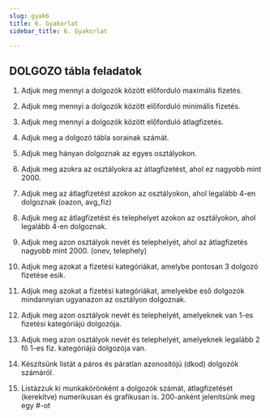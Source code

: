 ```yaml
---
slug: gyak6
title: 6. Gyakorlat
sidebar_title: 6. Gyakorlat

---
```


## DOLGOZO tábla feladatok

1. Adjuk meg mennyi a dolgozók között előforduló maximális fizetés.

2. Adjuk meg mennyi a dolgozók között előforduló minimális fizetés.

3. Adjuk meg mennyi a dolgozók között előforduló átlagfizetés.
4. Adjuk meg a dolgozó tábla sorainak számát.
5. Adjuk meg hányan dolgoznak az egyes osztályokon.
6. Adjuk meg azokra az osztályokra az átlagfizetést, ahol ez nagyobb mint 2000.
7. Adjuk meg az átlagfizetést azokon az osztályokon, ahol legalább 4-en dolgoznak (oazon, avg_fiz)
8. Adjuk meg az átlagfizetést és telephelyet azokon az osztályokon, ahol legalább 4-en dolgoznak.
9. Adjuk meg azon osztályok nevét és telephelyét, ahol az átlagfizetés nagyobb mint 2000. (onev, telephely)
10. Adjuk meg azokat a fizetési kategóriákat, amelybe pontosan 3 dolgozó fizetése esik.
11. Adjuk meg azokat a fizetési kategóriákat, amelyekbe eső dolgozók mindannyian ugyanazon az osztályon dolgoznak.
12. Adjuk meg azon osztályok nevét és telephelyét, amelyeknek van 1-es fizetési kategóriájú dolgozója.
13. Adjuk meg azon osztályok nevét és telephelyét, amelyeknek legalább 2 fő 1-es fiz. kategóriájú dolgozója van.
14. Készítsünk listát a páros és páratlan azonosítójú (dkod) dolgozók számáról.
15. Listázzuk ki munkakörönként a dolgozók számát, átlagfizetését (kerekítve) numerikusan és grafikusan is. 200-anként jelenítsünk meg egy #-ot
<!--stackedit_data:
eyJoaXN0b3J5IjpbLTI0MjYwNTAyNV19
-->